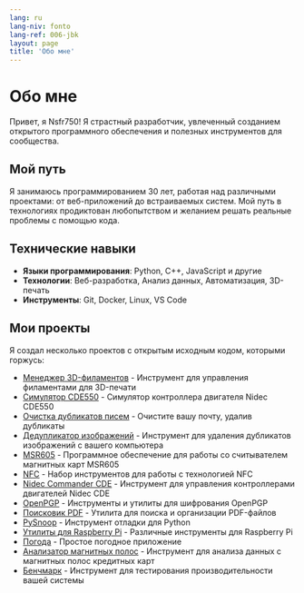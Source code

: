 ```yaml
---
lang: ru
lang-niv: fonto
lang-ref: 006-jbk
layout: page
title: 'Обо мне'
---
```


# Обо мне

Привет, я Nsfr750! Я страстный разработчик, увлеченный созданием открытого программного обеспечения и полезных инструментов для сообщества.

## Мой путь

Я занимаюсь программированием 30 лет, работая над различными проектами: от веб-приложений до встраиваемых систем. Мой путь в технологиях продиктован любопытством и желанием решать реальные проблемы с помощью кода.

## Технические навыки

- **Языки программирования**: Python, C++, JavaScript и другие
- **Технологии**: Веб-разработка, Анализ данных, Автоматизация, 3D-печать
- **Инструменты**: Git, Docker, Linux, VS Code

## Мои проекты

Я создал несколько проектов с открытым исходным кодом, которыми горжусь:

- [Менеджер 3D-филаментов](https://github.com/Nsfr750/3D_Filament_Manager) - Инструмент для управления филаментами для 3D-печати
- [Симулятор CDE550](https://github.com/Nsfr750/CDE550-sim) - Симулятор контроллера двигателя Nidec CDE550
- [Очистка дубликатов писем](https://github.com/Nsfr750/EmailDuplicateCleaner) - Очистите вашу почту, удалив дубликаты
- [Дедупликатор изображений](https://github.com/Nsfr750/Images-Deduplicator) - Инструмент для удаления дубликатов изображений с вашего компьютера
- [MSR605](https://github.com/Nsfr750/MSR605) - Программное обеспечение для работы со считывателем магнитных карт MSR605
- [NFC](https://github.com/Nsfr750/NFC) - Набор инструментов для работы с технологией NFC
- [Nidec Commander CDE](https://github.com/Nsfr750/Nidec_CommanderCDE) - Инструмент для управления контроллерами двигателей Nidec CDE
- [OpenPGP](https://github.com/Nsfr750/OpenPGP) - Инструменты и утилиты для шифрования OpenPGP
- [Поисковик PDF](https://github.com/Nsfr750/PDF_Finder) - Утилита для поиска и организации PDF-файлов
- [PySnoop](https://github.com/Nsfr750/PySnoop) - Инструмент отладки для Python
- [Утилиты для Raspberry Pi](https://github.com/Nsfr750/raspy_utility) - Различные инструменты для Raspberry Pi
- [Погода](https://github.com/Nsfr750/weather) - Простое погодное приложение
- [Анализатор магнитных полос](https://github.com/Nsfr750/credit_card_stripe_parser) - Инструмент для анализа данных с магнитных полос кредитных карт
- [Бенчмарк](https://github.com/Nsfr750/benchmark) - Инструмент для тестирования производительности вашей системы
